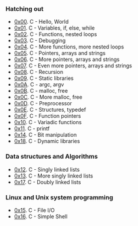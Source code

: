 

### Hatching out  

- [0x00](https://github.com/bamansour1978-low_level_programming/tree/main/0x00-hello_world). C - Hello, World  
- [0x01](https://github.com/bamansour1978-low_level_programming/tree/main/0x01-variables_if_else_while). C - Variables, if, else, while  
- [0x02](https://github.com/bamansour1978-low_level_programming/tree/main/0x02-functions_nested_loops). C - Functions, nested loops  
- [0x03](https://github.com/bamansour1978-low_level_programming/tree/main/0x03-debugging). C - Debugging  
- [0x04](https://github.com/bamansour1978_programming/tree/main/0x04-more_functions_nested_loops). C - More functions, more nested loops  
- [0x05](https://github.com/bamansour1978-low_level_programming/tree/main/0x05-pointers_arrays_strings). C - Pointers, arrays and strings  
- [0x06](https://github.com/bamansour1978-low_level_programming/tree/main/0x06-pointers_arrays_strings). C - More pointers, arrays and strings  
- [0x07](https://github.com/bamansour1978-low_level_programming/tree/main/0x07-pointers_arrays_strings). C - Even more pointers, arrays and strings  
- [0x08](https://github.com/bamansour1978-low_level_programming/tree/main/0x08-recursion). C - Recursion  
- [0x09](https://github.com/bamansour1978-low_level_programming/tree/main/0x09-static_libraries). C - Static libraries  
- [0x0A](https://github.com/bamansour1978-low_level_programming/tree/main/0x0A-argc_argv). C - argc, argv  
- [0x0B](https://github.com/bamansour1978-low_level_programming/tree/main/0x0B-malloc_free). C - malloc, free  
- [0x0C](https://github.com/bamansour1978-low_level_programming/tree/main/0x0C-more_malloc_free). C - More malloc, free  
- [0x0D](https://github.com/bamansour1978-low_level_programming/tree/main/0x0D-preprocessor). C - Preprocessor  
- [0x0E](https://github.com/bamansour1978-low_level_programming/tree/main/0x0E-structures_typedef). C - Structures, typedef  
- [0x0F](https://github.com/bamansour1978-low_level_programming/tree/main/0x0F-function_pointers). C - Function pointers  
- [0x10](https://github.com/bamnsour1978-low_level_programming/tree/main/0x10-variadic_functions). C - Variadic functions  
- [0x11](https://github.com/bamansour1978/printf). C - printf  
- [0x14](https://github.com/bamansour1978-low_level_programming/tree/main/0x14-bit_manipulation). C - Bit manipulation  
- [0x18](https://github.com/bamansour1978-low_level_programming/tree/main/0x18-dynamic_libraries). C - Dynamic libraries  
  

### Data structures and Algorithms

- [0x12](https://github.com/bamansour1978-low_level_programming/tree/main/0x12-singly_linked_lists). C - Singly linked lists  
- [0x13](https://github.com/bamansour1978-low_level_programming/tree/main/0x13-more_singly_linked_lists). C - More singly linked lists  
- [0x17](https://github.com/bamansour1978-low_level_programming/tree/main/0x17-doubly_linked_lists). C - Doubly linked lists  


### Linux and Unix system programming

- [0x15](https://github.com/bamansour1978-low_level_programming/tree/main/0x15-file_io). C - File I/O  
- [0x16](https://github.com/bamansour1978/simple_shell/). C - Simple Shell  

